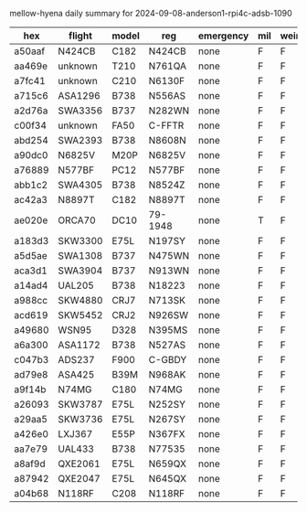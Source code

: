 mellow-hyena daily summary for 2024-09-08-anderson1-rpi4c-adsb-1090

|hex|flight|model|reg|emergency|mil|weirdo|
|--|--|--|--|--|--|--|
|a50aaf|N424CB|C182|N424CB|none|F|F|
|aa469e|unknown|T210|N761QA|none|F|F|
|a7fc41|unknown|C210|N6130F|none|F|F|
|a715c6|ASA1296|B738|N556AS|none|F|F|
|a2d76a|SWA3356|B737|N282WN|none|F|F|
|c00f34|unknown|FA50|C-FFTR|none|F|F|
|abd254|SWA2393|B738|N8608N|none|F|F|
|a90dc0|N6825V|M20P|N6825V|none|F|F|
|a76889|N577BF|PC12|N577BF|none|F|F|
|abb1c2|SWA4305|B738|N8524Z|none|F|F|
|ac42a3|N8897T|C182|N8897T|none|F|F|
|ae020e|ORCA70|DC10|79-1948|none|T|F|
|a183d3|SKW3300|E75L|N197SY|none|F|F|
|a5d5ae|SWA1308|B737|N475WN|none|F|F|
|aca3d1|SWA3904|B737|N913WN|none|F|F|
|a14ad4|UAL205|B738|N18223|none|F|F|
|a988cc|SKW4880|CRJ7|N713SK|none|F|F|
|acd619|SKW5452|CRJ2|N926SW|none|F|F|
|a49680|WSN95|D328|N395MS|none|F|F|
|a6a300|ASA1172|B738|N527AS|none|F|F|
|c047b3|ADS237|F900|C-GBDY|none|F|F|
|ad79e8|ASA425|B39M|N968AK|none|F|F|
|a9f14b|N74MG|C180|N74MG|none|F|F|
|a26093|SKW3787|E75L|N252SY|none|F|F|
|a29aa5|SKW3736|E75L|N267SY|none|F|F|
|a426e0|LXJ367|E55P|N367FX|none|F|F|
|aa7e79|UAL433|B738|N77535|none|F|F|
|a8af9d|QXE2061|E75L|N659QX|none|F|F|
|a87942|QXE2047|E75L|N645QX|none|F|F|
|a04b68|N118RF|C208|N118RF|none|F|F|
